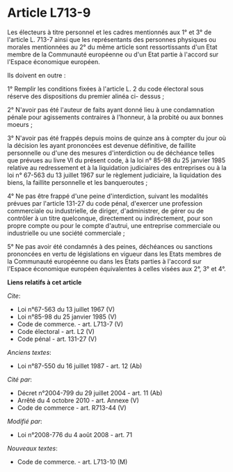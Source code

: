 # Article L713-9

Les électeurs à titre personnel et les cadres mentionnés aux 1° et 3° de l'article L. 713-7 ainsi que les représentants des
personnes physiques ou morales mentionnées au 2° du même article sont ressortissants d'un Etat membre de la Communauté
européenne ou d'un Etat partie à l'accord sur l'Espace économique européen. 

Ils doivent en outre : 

1° Remplir les conditions fixées à l'article L. 2 du code électoral sous réserve des dispositions du premier alinéa ci-
dessus ; 

2° N'avoir pas été l'auteur de faits ayant donné lieu à une condamnation pénale pour agissements contraires à l'honneur, à la
probité ou aux bonnes moeurs ; 

3° N'avoir pas été frappés depuis moins de quinze ans à compter du jour où la décision les ayant prononcées est devenue
définitive, de faillite personnelle ou d'une des mesures d'interdiction ou de déchéance telles que prévues au livre VI du
présent code, à la loi n° 85-98 du 25 janvier 1985 relative au redressement et à la liquidation judiciaires des entreprises
ou à la loi n° 67-563 du 13 juillet 1967 sur le règlement judiciaire, la liquidation des biens, la faillite personnelle et
les banqueroutes ; 

4° Ne pas être frappé d'une peine d'interdiction, suivant les modalités prévues par l'article 131-27 du code pénal, d'exercer
une profession commerciale ou industrielle, de diriger, d'administrer, de gérer ou de contrôler à un titre quelconque,
directement ou indirectement, pour son propre compte ou pour le compte d'autrui, une entreprise commerciale ou industrielle
ou une société commerciale ; 

5° Ne pas avoir été condamnés à des peines, déchéances ou sanctions prononcées en vertu de législations en vigueur dans les
Etats membres de la Communauté européenne ou dans les Etats parties à l'accord sur l'Espace économique européen équivalentes
à celles visées aux 2°, 3° et 4°.

**Liens relatifs à cet article**

_Cite_:

  - Loi n°67-563 du 13 juillet 1967 (V)
  - Loi n°85-98 du 25 janvier 1985 (V)
  - Code de commerce. - art. L713-7 (V)
  - Code électoral - art. L2 (V)
  - Code pénal - art. 131-27 (V)

_Anciens textes_:

  - Loi n°87-550 du 16 juillet 1987 - art. 12 (Ab)

_Cité par_:

  - Décret n°2004-799 du 29 juillet 2004 - art. 11 (Ab)
  - Arrêté du 4 octobre 2010 - art. Annexe (V)
  - Code de commerce - art. R713-44 (V)

_Modifié par_:

  - Loi n°2008-776 du 4 août 2008 - art. 71

_Nouveaux textes_:

  - Code de commerce. - art. L713-10 (M)
